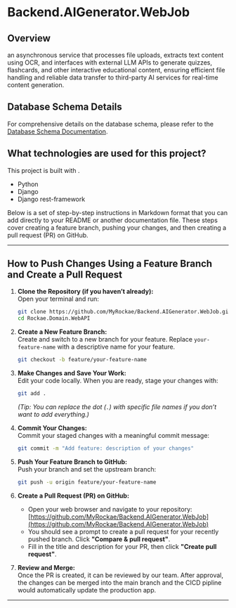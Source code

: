 # Backend.AIGenerator.WebJob

## Overview
an asynchronous service that processes file uploads, extracts text content using OCR, and interfaces with external LLM APIs to generate quizzes, flashcards, and other interactive educational content, ensuring efficient file handling and reliable data transfer to third-party AI services for real-time content generation.

## Database Schema Details

For comprehensive details on the database schema, please refer to the [Database Schema Documentation](https://github.com/MyRockae/Rockae.Domain.WebAPI/blob/main/BackendSchema.md).

## What technologies are used for this project?

This project is built with .

- Python
- Django
- Django rest-framework

Below is a set of step-by-step instructions in Markdown format that you can add directly to your README or another documentation file. These steps cover creating a feature branch, pushing your changes, and then creating a pull request (PR) on GitHub.

---




## How to Push Changes Using a Feature Branch and Create a Pull Request

1. **Clone the Repository (if you haven’t already):**  
   Open your terminal and run:  
   ```bash
   git clone https://github.com/MyRockae/Backend.AIGenerator.WebJob.git
   cd Rockae.Domain.WebAPI
   ```

2. **Create a New Feature Branch:**  
   Create and switch to a new branch for your feature. Replace `your-feature-name` with a descriptive name for your feature.
   ```bash
   git checkout -b feature/your-feature-name
   ```

3. **Make Changes and Save Your Work:**  
   Edit your code locally. When you are ready, stage your changes with:
   ```bash
   git add .
   ```
   *(Tip: You can replace the dot (`.`) with specific file names if you don’t want to add everything.)*

4. **Commit Your Changes:**  
   Commit your staged changes with a meaningful commit message:
   ```bash
   git commit -m "Add feature: description of your changes"
   ```

5. **Push Your Feature Branch to GitHub:**  
   Push your branch and set the upstream branch:
   ```bash
   git push -u origin feature/your-feature-name
   ```

6. **Create a Pull Request (PR) on GitHub:**  
   - Open your web browser and navigate to your repository: [https://github.com/MyRockae/Backend.AIGenerator.WebJob](https://github.com/MyRockae/Backend.AIGenerator.WebJob)
   - You should see a prompt to create a pull request for your recently pushed branch. Click **"Compare & pull request"**.
   - Fill in the title and description for your PR, then click **"Create pull request"**.

7. **Review and Merge:**  
   Once the PR is created, it can be reviewed by our team. After approval, the changes can be merged into the main branch and the CICD pipline would automatically update the production app.

---
